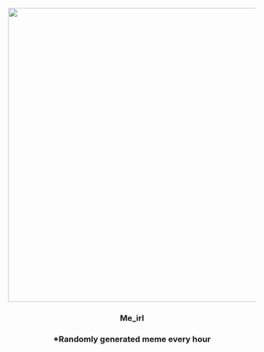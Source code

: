 <p align="center">
        <img src="https://i.redd.it/mmqt9qyhtpa91.jpg" width="600" height="600">
        </p>
        <h3 align="center">Me_irl</h3>
        <h3 align="center">*Randomly generated meme every hour</h3>
    